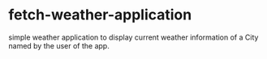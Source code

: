 # fetch-weather-application
simple weather application to display current weather information of a City named by the user of the app.
